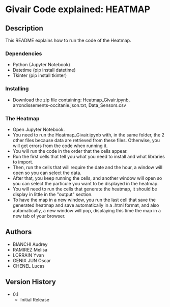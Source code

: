# Givair Code explained: HEATMAP


## Description

This README explains how to run the code of the Heatmap.

### Dependencies

* Python (Jupyter Notebook)
* Datetime (pip install datetime)
* Tkinter (pip install tkinter)

### Installing

* Download the zip file containing: Heatmap_Givair.ipynb, arrondissements-occitanie.json.txt, Data_Sensors.csv

### The Heatmap 

* Open Jupyter Notebook. 
* You need to run the Heatmap_Givair.ipynb with, in the same folder, the 2 other files because data are retrieved from these files. Otherwise, you will get errors from the code when running it. 
* You will run the code in the order that the cells appear.
* Run the first cells that tell you what you need to install and what libraries to import. 
* Then, run the cells that will require the date and the hour, a window will open so you can select the data. 
* After that, you keep running the cells, and another window will open so you can select the particule you want to be displayed in the heatmap.
* You will need to run the cells that generate the heatmap, it should be display in little in the "output" section. 
* To have the map in a new window, you run the last cell that save the generated heatmap and save automatically in a .html format, and also automatically, a new window will pop, displaying this time the map in a new tab of your browser. 


## Authors

* BIANCHI Audrey
* RAMIREZ Melisa
* LORRAIN Yvan
* GENIX JUN Oscar
* CHENEL Lucas

## Version History

* 0.1
    * Initial Release
